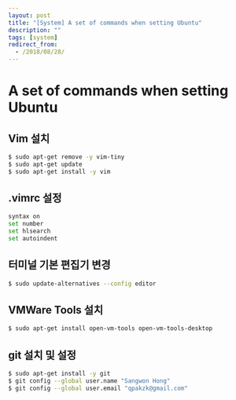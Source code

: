 ```yaml
---
layout: post
title: "[System] A set of commands when setting Ubuntu"
description: ""
tags: [system]
redirect_from:
  - /2018/08/28/
---
```


# A set of commands when setting Ubuntu

## Vim 설치

```sh
$ sudo apt-get remove -y vim-tiny
$ sudo apt-get update
$ sudo apt-get install -y vim
```

## .vimrc 설정

```sh
syntax on
set number
set hlsearch
set autoindent
```

## 터미널 기본 편집기 변경

```sh
$ sudo update-alternatives --config editor
```

## VMWare Tools 설치

```sh
$ sudo apt-get install open-vm-tools open-vm-tools-desktop
```

## git 설치 및 설정

```sh
$ sudo apt-get install -y git
$ git config --global user.name "Sangwon Hong"
$ git config --global user.email "qpakzk@gmail.com"
```
